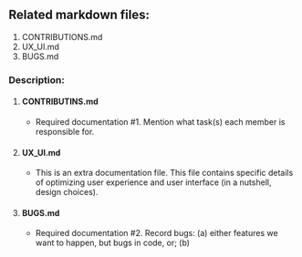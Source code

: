 ## Related markdown files:
1. CONTRIBUTIONS.md
2. UX_UI.md
3. BUGS.md

### Description:
1. #### CONTRIBUTINS.md
    - Required documentation #1. Mention what task(s) each member is responsible for.
   
2. #### UX_UI.md
    - This is an extra documentation file. This file contains specific details of optimizing user experience and user interface (in a nutshell, design choices). 

3. #### BUGS.md
    - Required documentation #2. Record bugs: (a) either features we want to happen, but bugs in code, or; (b) 
